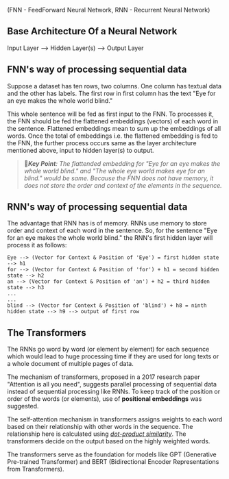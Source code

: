 (FNN - FeedForward Neural Network, RNN - Recurrent Neural Network)
## Base Architecture Of a Neural Network
Input Layer --> Hidden Layer(s) --> Output Layer  


## FNN's way of processing sequential data
Suppose a dataset has ten rows, two columns. One column has textual data and the other has labels. The first row in first column has the text "Eye for an eye makes the whole world blind."

This whole sentence will be fed as first input to the FNN. To processes it, the FNN should be fed the flattened embeddings (vectors) of each word in the sentence. Flattened embeddings mean to sum up the embeddings of all words. Once the total of embeddings i.e. the flattened embedding is fed to the FNN, the further process occurs same as the layer architecture mentioned above, input to hidden layer(s) to output.  

> 📝***Key Point**: The flattended embedding for "Eye for an eye makes the whole world blind." and "The whole eye world makes eye for an blind." would be same. Because the FNN does not have memory, it does not store the order and context of the elements in the sequence.*

## RNN's way of processing sequential data
The advantage that RNN has is of memory. RNNs use memory to store order and context of each word in the sentence. So, for the sentence "Eye for an eye makes the whole world blind." the RNN's first hidden layer will process it as follows:  

	Eye --> (Vector for Context & Position of 'Eye') = first hidden state --> h1  
	for --> (Vector for Context & Position of 'for') + h1 = second hidden state --> h2  
	an --> (Vector for Context & Position of 'an') + h2 = third hidden state --> h3  
	...  
	...  
	blind --> (Vector for Context & Position of 'blind') + h8 = ninth hidden state --> h9 --> output of first row

## The Transformers
The RNNs go word by word (or element by element) for each sequence which would lead to huge processing time if they are used for long texts or a whole document of multiple pages of data.

The mechanism of transformers, proposed in a 2017 research paper "Attention is all you need", suggests parallel processing of sequential data instead of sequential processing like RNNs. To keep track of the position or order of the words (or elements), use of **positional embeddings** was suggested.

The self-attention mechanism in transformers assigns weights to each word based on their relationship with other words in the sequence. The relationship here is calculated using <ins>*dot-product similarity*</ins>. The transformers decide on the output based on the highly weighted words.

The transformers serve as the foundation for models like GPT (Generative Pre-trained Transformer) and BERT (Bidirectional Encoder Representations from Transformers).
